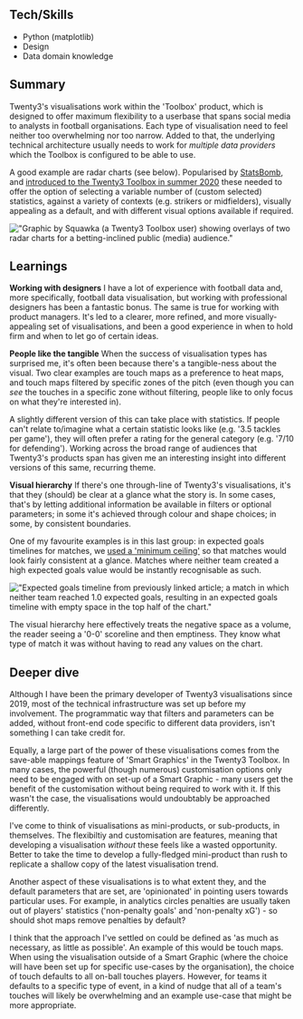 ## Tech/Skills

- Python (matplotlib)
- Design
- Data domain knowledge

## Summary

Twenty3's visualisations work within the 'Toolbox' product, which is designed to offer maximum flexibility to a userbase that spans social media to analysts in football organisations. Each type of visualisation need to feel neither too overwhelming nor too narrow. Added to that, the underlying technical architecture usually needs to work for _multiple data providers_ which the Toolbox is configured to be able to use.

A good example are radar charts (see below). Popularised by [StatsBomb](https://statsbomb.com/articles/soccer/revisiting-radars/), and [introduced to the Twenty3 Toolbox in summer 2020](https://www.twenty3.sport/introducing-twenty3-dynamic-radars/) these needed to offer the option of selecting a variable number of (custom selected) statistics, against a variety of contexts (e.g. strikers or midfielders), visually appealing as a default, and with different visual options available if required.

!["Graphic by Squawka (a Twenty3 Toolbox user) showing overlays of two radar charts for a betting-inclined public (media) audience."](/images/twenty3_vis/squawka-radar-example.jpeg)

## Learnings

**Working with designers**
I have a lot of experience with football data and, more specifically, football data visualisation, but working with professional designers has been a fantastic bonus. The same is true for working with product managers. It's led to a clearer, more refined, and more visually-appealing set of visualisations, and been a good experience in when to hold firm and when to let go of certain ideas.

**People like the tangible**
When the success of visualisation types has surprised me, it's often been because there's a tangible-ness about the visual. Two clear examples are touch maps as a preference to heat maps, and touch maps filtered by specific zones of the pitch (even though you can _see_ the touches in a specific zone without filtering, people like to only focus on what they're interested in).

A slightly different version of this can take place with statistics. If people can't relate to/imagine what a certain statistic looks like (e.g. '3.5 tackles per game'), they will often prefer a rating for the general category (e.g. '7/10 for defending'). Working across the broad range of audiences that Twenty3's products span has given me an interesting insight into different versions of this same, recurring theme.

**Visual hierarchy**
If there's one through-line of Twenty3's visualisations, it's that they (should) be clear at a glance what the story is. In some cases, that's by letting additional information be available in filters or optional parameters; in some it's achieved through colour and shape choices; in some, by consistent boundaries.

One of my favourite examples is in this last group: in expected goals timelines for matches, we [used a 'minimum ceiling'](https://www.twenty3.sport/twenty3-introducing-our-xg-timelines-visualisations/) so that matches would look fairly consistent at a glance. Matches where neither team created a high expected goals value would be instantly recognisable as such.

!["Expected goals timeline from previously linked article; a match in which neither team reached 1.0 expected goals, resulting in an expected goals timeline with empty space in the top half of the chart."](/images/twenty3_vis/xg-timeline-example.png)

The visual hierarchy here effectively treats the negative space as a volume, the reader seeing a '0-0' scoreline and then emptiness. They know what type of match it was without having to read any values on the chart.

## Deeper dive

Although I have been the primary developer of Twenty3 visualisations since 2019, most of the technical infrastructure was set up before my involvement. The programmatic way that filters and parameters can be added, without front-end code specific to different data providers, isn't something I can take credit for.

Equally, a large part of the power of these visualisations comes from the save-able mappings feature of 'Smart Graphics' in the Twenty3 Toolbox. In many cases, the powerful (though numerous) customisation options only need to be engaged with on set-up of a Smart Graphic - many users get the benefit of the customisation without being required to work with it. If this wasn't the case, the visualisations would undoubtably be approached differently.

I've come to think of visualisations as mini-products, or sub-products, in themselves. The flexibiltiy and customisation are features, meaning that developing a visualisation _without_ these feels like a wasted opportunity. Better to take the time to develop a fully-fledged mini-product than rush to replicate a shallow copy of the latest visualisation trend.

Another aspect of these visualisations is to what extent they, and the default parameters that are set, are 'opinionated' in pointing users towards particular uses. For example, in analytics circles penalties are usually taken out of players' statistics ('non-penalty goals' and 'non-penalty xG') - so should shot maps remove penalties by default?

I think that the approach I've settled on could be defined as 'as much as necessary, as little as possible'. An example of this would be touch maps. When using the visualisation outside of a Smart Graphic (where the choice will have been set up for specific use-cases by the organisation), the choice of touch defaults to all on-ball touches players. However, for teams it defaults to a specific type of event, in a kind of nudge that all of a team's touches will likely be overwhelming and an example use-case that might be more appropriate.
